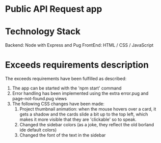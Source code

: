 # Public API Request app
# Technology Stack
Backend: Node with Express and Pug
FrontEnd: HTML / CSS / JavaScript
# Exceeds requirements description
The exceeds requirements have been fulfilled as described:
1. The app can be started with the 'npm start' command
2. Error handling has been implemented using the extra error.pug and page-not-found.pug views
3. The following CSS changes have been made:
    1) Project thumbnail animation: when the mouse hovers over a card, it gets a shadow and the cards slide a bit up to the top left, which makes it more visible that they are 'clickable' so to speak.
    2) Changed the sidebar colors (as a joke, they reflect the old borland ide default colors)
    3) Changed the font of the text in the sidebar
